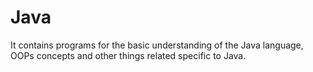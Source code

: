 # Java
It contains programs for the basic understanding of the Java language, OOPs concepts and other things related specific to Java.

